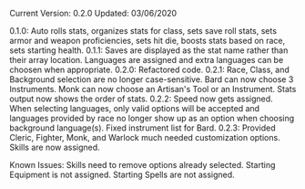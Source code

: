 Current Version: 0.2.0
Updated: 03/06/2020

0.1.0: Auto rolls stats, organizes stats for class, sets save roll stats, sets armor and weapon proficiencies, sets hit die, boosts stats based on race, sets starting health.
0.1.1: Saves are displayed as the stat name rather than their array location. Languages are assigned and extra languages can be choosen when appropriate.
0.2.0: Refactored code.
0.2.1: Race, Class, and Background selection are no longer case-sensitive. Bard can now choose 3 Instruments. Monk can now choose an Artisan's Tool or an Instrument. Stats output now shows the order of stats.
0.2.2: Speed now gets assigned. When selecting languages, only valid options will be accepted and languages provided by race no longer show up as an option when choosing background language(s). Fixed instrument list for Bard.
0.2.3: Provided Cleric, Fighter, Monk, and Warlock much needed customization options. Skills are now assigned.

Known Issues:
Skills need to remove options already selected.
Starting Equipment is not assigned.
Starting Spells are not assigned.